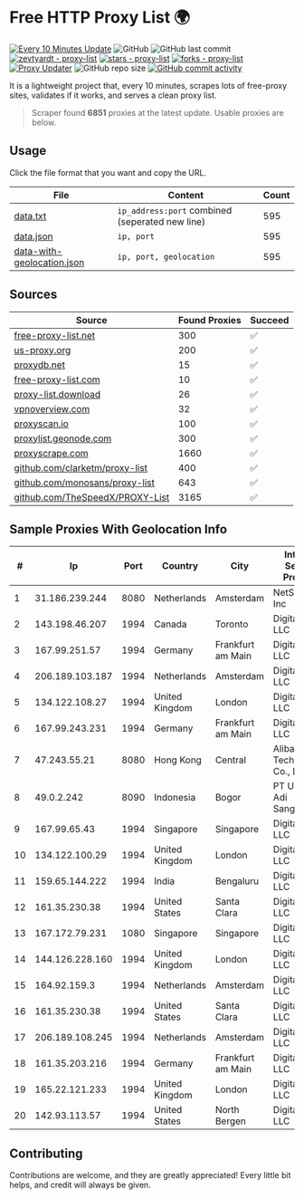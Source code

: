 
# Free HTTP Proxy List 🌍

[![Every 10 Minutes Update](https://github.com/mertguvencli/http-proxy-list/actions/workflows/main.yml/badge.svg?branch=main)](https://github.com/mertguvencli/http-proxy-list/actions/workflows/main.yml)
![GitHub](https://img.shields.io/github/license/mertguvencli/http-proxy-list)
![GitHub last commit](https://img.shields.io/github/last-commit/mertguvencli/http-proxy-list)
[![zevtyardt - proxy-list](https://img.shields.io/static/v1?label=zevtyardt&message=proxy-list&color=blue&logo=github)](https://github.com/zevtyardt/proxy-list "Go to GitHub repo")
[![stars - proxy-list](https://img.shields.io/github/stars/zevtyardt/proxy-list?style=social)](https://github.com/zevtyardt/proxy-list)
[![forks - proxy-list](https://img.shields.io/github/forks/zevtyardt/proxy-list?style=social)](https://github.com/zevtyardt/proxy-list)
[![Proxy Updater](https://github.com/zevtyardt/proxy-list/workflows/Proxy%20Updater/badge.svg)](https://github.com/zevtyardt/proxy-list/actions?query=workflow:"Proxy+Updater")
![GitHub repo size](https://img.shields.io/github/repo-size/zevtyardt/proxy-list)
[![GitHub commit activity](https://img.shields.io/github/commit-activity/m/zevtyardt/proxy-list?logo=commits)](https://github.com/zevtyardt/proxy-list/commits/main)

It is a lightweight project that, every 10 minutes, scrapes lots of free-proxy sites, validates if it works, and serves a clean proxy list.

> Scraper found **6851** proxies at the latest update. Usable proxies are below.

## Usage

Click the file format that you want and copy the URL.

|File|Content|Count|
|----|-------|-----|
|[data.txt](https://raw.githubusercontent.com/mertguvencli/http-proxy-list/main/proxy-list/data.txt)|`ip_address:port` combined (seperated new line)|595|
|[data.json](https://raw.githubusercontent.com/mertguvencli/http-proxy-list/main/proxy-list/data.json)|`ip, port`|595|
|[data-with-geolocation.json](https://raw.githubusercontent.com/mertguvencli/http-proxy-list/main/proxy-list/data-with-geolocation.json)|`ip, port, geolocation`|595|

## Sources

|Source|Found Proxies|Succeed|
|------|-------------|-------|
|[free-proxy-list.net](https://free-proxy-list.net)|300|✅|
|[us-proxy.org](https://www.us-proxy.org)|200|✅|
|[proxydb.net](http://proxydb.net)|15|✅|
|[free-proxy-list.com](https://free-proxy-list.com/?page=&port=&type%5B%5D=http&type%5B%5D=https&up_time=0&search=Search)|10|✅|
|[proxy-list.download](https://www.proxy-list.download/HTTP)|26|✅|
|[vpnoverview.com](https://vpnoverview.com/privacy/anonymous-browsing/free-proxy-servers)|32|✅|
|[proxyscan.io](https://www.proxyscan.io)|100|✅|
|[proxylist.geonode.com](https://proxylist.geonode.com/api/proxy-list?limit=300&page=1&sort_by=lastChecked&sort_type=desc&protocols=http,https)|300|✅|
|[proxyscrape.com](https://api.proxyscrape.com/v2/?request=displayproxies&protocol=http&timeout=10000&country=all&ssl=all&anonymity=all)|1660|✅|
|[github.com/clarketm/proxy-list](https://raw.githubusercontent.com/clarketm/proxy-list/master/proxy-list-raw.txt)|400|✅|
|[github.com/monosans/proxy-list](https://raw.githubusercontent.com/monosans/proxy-list/main/proxies/http.txt)|643|✅|
|[github.com/TheSpeedX/PROXY-List](https://raw.githubusercontent.com/TheSpeedX/PROXY-List/master/http.txt)|3165|✅|


## Sample Proxies With Geolocation Info

|#|Ip|Port|Country|City|Internet Service Provider|
|-|--|----|-------|----|-------------------------|
|1|31.186.239.244|8080|Netherlands|Amsterdam|NetSkope Inc|
|2|143.198.46.207|1994|Canada|Toronto|DigitalOcean, LLC|
|3|167.99.251.57|1994|Germany|Frankfurt am Main|DigitalOcean, LLC|
|4|206.189.103.187|1994|Netherlands|Amsterdam|DigitalOcean, LLC|
|5|134.122.108.27|1994|United Kingdom|London|DigitalOcean, LLC|
|6|167.99.243.231|1994|Germany|Frankfurt am Main|DigitalOcean, LLC|
|7|47.243.55.21|8080|Hong Kong|Central|Alibaba (US) Technology Co., Ltd.|
|8|49.0.2.242|8090|Indonesia|Bogor|PT Usaha Adi Sanggoro|
|9|167.99.65.43|1994|Singapore|Singapore|DigitalOcean, LLC|
|10|134.122.100.29|1994|United Kingdom|London|DigitalOcean, LLC|
|11|159.65.144.222|1994|India|Bengaluru|DigitalOcean, LLC|
|12|161.35.230.38|1994|United States|Santa Clara|DigitalOcean, LLC|
|13|167.172.79.231|1080|Singapore|Singapore|DigitalOcean, LLC|
|14|144.126.228.160|1994|United Kingdom|London|DigitalOcean, LLC|
|15|164.92.159.3|1994|Netherlands|Amsterdam|DigitalOcean, LLC|
|16|161.35.230.38|1994|United States|Santa Clara|DigitalOcean, LLC|
|17|206.189.108.245|1994|Netherlands|Amsterdam|DigitalOcean, LLC|
|18|161.35.203.216|1994|Germany|Frankfurt am Main|DigitalOcean, LLC|
|19|165.22.121.233|1994|United Kingdom|London|DigitalOcean, LLC|
|20|142.93.113.57|1994|United States|North Bergen|DigitalOcean, LLC|



## Contributing

Contributions are welcome, and they are greatly appreciated! Every
little bit helps, and credit will always be given.

